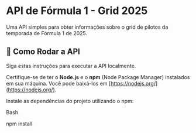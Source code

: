 # API de Fórmula 1 - Grid 2025

Uma API simples para obter informações sobre o grid de pilotos da temporada de Fórmula 1 de 2025.

## 🚀 Como Rodar a API

Siga estas instruções para executar a API localmente.

Certifique-se de ter o **Node.js** e o **npm** (Node Package Manager) instalados em sua máquina. Você pode baixá-los em [https://nodejs.org/](https://nodejs.org/).

Instale as dependências do projeto utilizando o npm:

Bash

npm install
